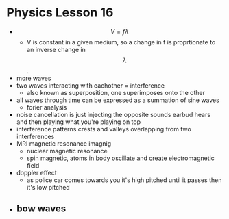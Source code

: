 # Physics Lesson 16
- $$V=f\lambda$$
  - V is constant in a given medium, so a change in f is proprtionate to an inverse change in $$\lambda$$.
- more waves
- two waves interacting with eachother = interference
  - also known as superposition, one superimposes onto the other
- all waves through time can be expressed as a summation of sine waves
  - forier analysis
- noise cancellation is just injecting the opposite sounds earbud hears and then playing what you're playing on top
- interference patterns crests and valleys overlapping from two interferences
- MRI magnetic resonance imagnig
  - nuclear magnetic resonance
  - spin magnetic, atoms in body oscillate and create electromagnetic field
- doppler effect
  - as police car comes towards you it's high pitched until it passes then it's low pitched
- bow waves
  - 
